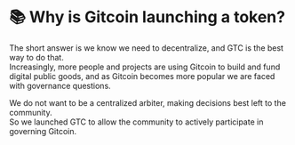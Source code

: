 # 📚 Why is Gitcoin launching a token?

The short answer is we know we need to decentralize, and GTC is the best way to do that.\
Increasingly, more people and projects are using Gitcoin to build and fund digital public goods, and as Gitcoin becomes more popular we are faced with governance questions.

We do not want to be a centralized arbiter, making decisions best left to the community.\
So we launched GTC to allow the community to actively participate in governing Gitcoin.
